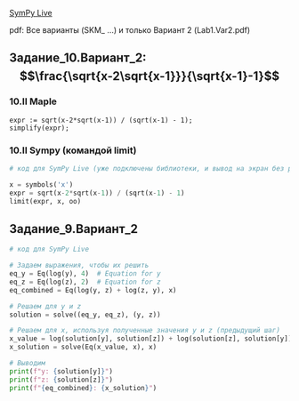 [SymPy Live](https://live.sympy.org)

pdf: Все варианты (SKM_ ...) и только Вариант 2 (Lab1.Var2.pdf)

## Задание_10.Вариант_2: $$\frac{\sqrt{x-2\sqrt{x-1}}}{\sqrt{x-1}-1}$$
### 10.II Maple
```maple
expr := sqrt(x-2*sqrt(x-1)) / (sqrt(x-1) - 1);
simplify(expr);
```
### 10.II Sympy (командой limit)
```python
# код для SymPy Live (уже подключены библиотеки, и вывод на экран без print)

x = symbols('x')
expr = sqrt(x-2*sqrt(x-1)) / (sqrt(x-1) - 1)
limit(expr, x, oo)
```

## Задание_9.Вариант_2

```python
# код для SymPy Live

# Задаем выражения, чтобы их решить
eq_y = Eq(log(y), 4)  # Equation for y
eq_z = Eq(log(z), 2)  # Equation for z
eq_combined = Eq(log(y, z) + log(z, y), x)

# Решаем для y и z
solution = solve((eq_y, eq_z), (y, z))

# Решаем для x, используя полученные значения y и z (предыдущий шаг)
x_value = log(solution[y], solution[z]) + log(solution[z], solution[y])
x_solution = solve(Eq(x_value, x), x)

# Выводим
print(f"y: {solution[y]}")
print(f"z: {solution[z]}")
print(f"{eq_combined}: {x_solution}")
```
